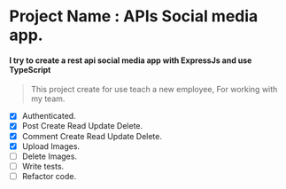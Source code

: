 # Project Name : APIs Social media app.

#### I try to create a rest api social media app with ExpressJs and use TypeScript

> This project create for use teach a new employee, For working with my team.

- [x] Authenticated.
- [x] Post Create Read Update Delete.
- [x] Comment Create Read Update Delete.
- [x] Upload Images.
- [ ] Delete Images.
- [ ] Write tests.
- [ ] Refactor code.
